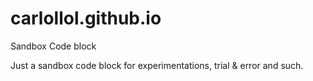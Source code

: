 # carlollol.github.io
Sandbox Code block

Just a sandbox code block for experimentations, trial & error and such.
